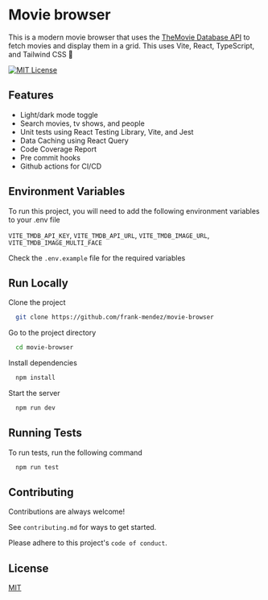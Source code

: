 # Movie browser
This is a modern movie browser that uses the [TheMovie Database API](https://www.themoviedb.org/documentation/api) to fetch movies and display them in a grid.
This uses Vite, React, TypeScript, and Tailwind CSS 🚀

[![MIT License](https://img.shields.io/badge/License-MIT-green.svg)](https://choosealicense.com/licenses/mit/)


## Features

- Light/dark mode toggle
- Search movies, tv shows, and people
- Unit tests using React Testing Library, Vite, and Jest
- Data Caching using React Query
- Code Coverage Report
- Pre commit hooks
- Github actions for CI/CD

## Environment Variables

To run this project, you will need to add the following environment variables to your .env file

`VITE_TMDB_API_KEY`,
`VITE_TMDB_API_URL`,
`VITE_TMDB_IMAGE_URL`,
`VITE_TMDB_IMAGE_MULTI_FACE`

Check the `.env.example` file for the required variables


## Run Locally

Clone the project

```bash
  git clone https://github.com/frank-mendez/movie-browser
```

Go to the project directory

```bash
  cd movie-browser
```

Install dependencies

```bash
  npm install
```

Start the server

```bash
  npm run dev
```


## Running Tests

To run tests, run the following command

```bash
  npm run test
```

## Contributing

Contributions are always welcome!

See `contributing.md` for ways to get started.

Please adhere to this project's `code of conduct`.

## License

[MIT](https://choosealicense.com/licenses/mit/)
